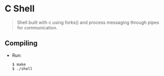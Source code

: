# C Shell
> Shell built with c using forks() and process messaging through pipes for communication.

## Compiling
* Run:
  ```
  $ make
  $ ./shell
  ```
